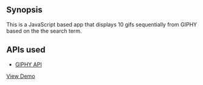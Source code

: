 Synopsis
----------------------
This is a JavaScript based app that displays 10 gifs sequentially from GIPHY based on the the search term.

APIs used
-------------
  - [GIPHY API](https://developers.giphy.com/docs/)



[View Demo](https://giphytv.herokuapp.com/)